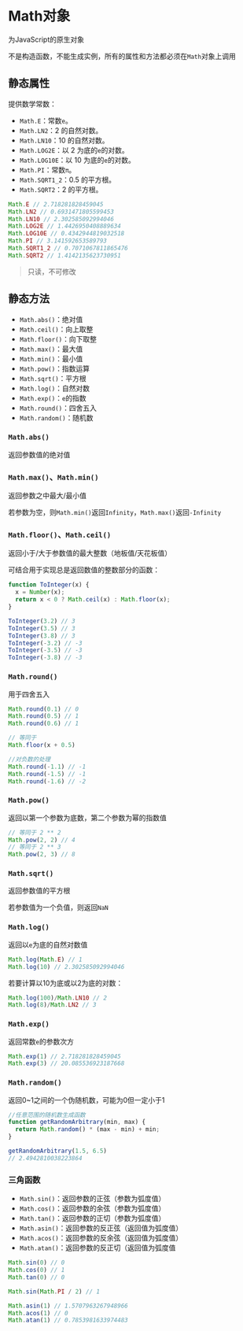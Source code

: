 # Math对象

为JavaScript的原生对象

不是构造函数，不能生成实例，所有的属性和方法都必须在`Math`对象上调用

## 静态属性

提供数学常数：

- `Math.E`：常数`e`。
- `Math.LN2`：2 的自然对数。
- `Math.LN10`：10 的自然对数。
- `Math.LOG2E`：以 2 为底的`e`的对数。
- `Math.LOG10E`：以 10 为底的`e`的对数。
- `Math.PI`：常数`π`。
- `Math.SQRT1_2`：0.5 的平方根。
- `Math.SQRT2`：2 的平方根。

```javascript
Math.E // 2.718281828459045
Math.LN2 // 0.6931471805599453
Math.LN10 // 2.302585092994046
Math.LOG2E // 1.4426950408889634
Math.LOG10E // 0.4342944819032518
Math.PI // 3.141592653589793
Math.SQRT1_2 // 0.7071067811865476
Math.SQRT2 // 1.4142135623730951
```

> 只读，不可修改

## 静态方法

- `Math.abs()`：绝对值
- `Math.ceil()`：向上取整
- `Math.floor()`：向下取整
- `Math.max()`：最大值
- `Math.min()`：最小值
- `Math.pow()`：指数运算
- `Math.sqrt()`：平方根
- `Math.log()`：自然对数
- `Math.exp()`：`e`的指数
- `Math.round()`：四舍五入
- `Math.random()`：随机数

### `Math.abs()`

返回参数值的绝对值

### `Math.max()`、`Math.min()`

返回参数之中最大/最小值

若参数为空，则`Math.min()`返回`Infinity`，`Math.max()`返回`-Infinity`

### `Math.floor()`、`Math.ceil()`

返回小于/大于参数值的最大整数（地板值/天花板值）

可结合用于实现总是返回数值的整数部分的函数：

```javascript
function ToInteger(x) {
  x = Number(x);
  return x < 0 ? Math.ceil(x) : Math.floor(x);
}

ToInteger(3.2) // 3
ToInteger(3.5) // 3
ToInteger(3.8) // 3
ToInteger(-3.2) // -3
ToInteger(-3.5) // -3
ToInteger(-3.8) // -3
```

### `Math.round()`

用于四舍五入

```javascript
Math.round(0.1) // 0
Math.round(0.5) // 1
Math.round(0.6) // 1

// 等同于
Math.floor(x + 0.5)

//对负数的处理
Math.round(-1.1) // -1
Math.round(-1.5) // -1
Math.round(-1.6) // -2
```

### `Math.pow()`

返回以第一个参数为底数，第二个参数为幂的指数值

```javascript
// 等同于 2 ** 2
Math.pow(2, 2) // 4
// 等同于 2 ** 3
Math.pow(2, 3) // 8
```

### `Math.sqrt()`

返回参数值的平方根

若参数值为一个负值，则返回`NaN`

### `Math.log()`

返回以`e`为底的自然对数值

```javascript
Math.log(Math.E) // 1
Math.log(10) // 2.302585092994046
```

若要计算以10为底或以2为底的对数：

```javascript
Math.log(100)/Math.LN10 // 2
Math.log(8)/Math.LN2 // 3
```

### `Math.exp()`

返回常数`e`的参数次方

```javascript
Math.exp(1) // 2.718281828459045
Math.exp(3) // 20.085536923187668
```

### `Math.random()`

返回0~1之间的一个伪随机数，可能为0但一定小于1

```javascript
//任意范围的随机数生成函数
function getRandomArbitrary(min, max) {
  return Math.random() * (max - min) + min;
}

getRandomArbitrary(1.5, 6.5)
// 2.4942810038223864
```

### 三角函数

- `Math.sin()`：返回参数的正弦（参数为弧度值）
- `Math.cos()`：返回参数的余弦（参数为弧度值）
- `Math.tan()`：返回参数的正切（参数为弧度值）
- `Math.asin()`：返回参数的反正弦（返回值为弧度值）
- `Math.acos()`：返回参数的反余弦（返回值为弧度值）
- `Math.atan()`：返回参数的反正切（返回值为弧度值

```javascript
Math.sin(0) // 0
Math.cos(0) // 1
Math.tan(0) // 0

Math.sin(Math.PI / 2) // 1

Math.asin(1) // 1.5707963267948966
Math.acos(1) // 0
Math.atan(1) // 0.7853981633974483
```